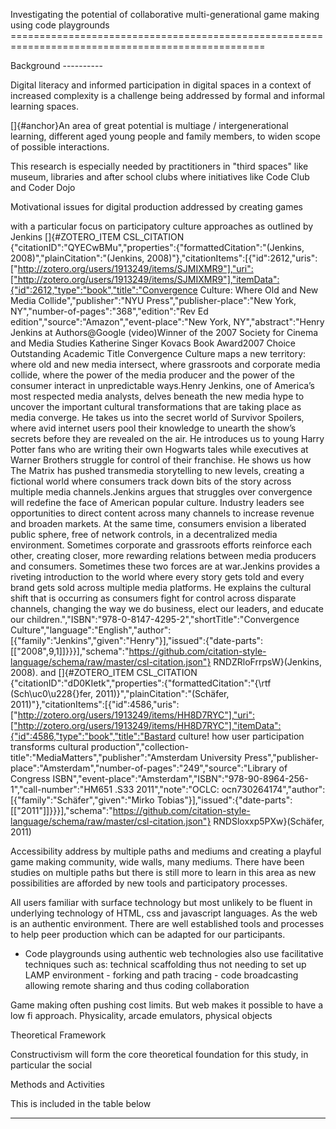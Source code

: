 Investigating the potential of collaborative multi-generational game making using code playgrounds ==================================================================================================

Background ----------

Digital literacy and informed participation in digital spaces in a context of increased complexity is a challenge being addressed by formal and informal learning spaces.

[]{#anchor}An area of great potential is multiage / intergenerational learning, different aged young people and family members, to widen scope of possible interactions.

This research is especially needed by practitioners in "third spaces" like museum, libraries and after school clubs where initiatives like Code Club and Coder Dojo

Motivational issues for digital production addressed by creating games

with a particular focus on participatory culture approaches as outlined by Jenkins []{#ZOTERO_ITEM CSL_CITATION {"citationID":"QYECwBMu","properties":{"formattedCitation":"(Jenkins, 2008)","plainCitation":"(Jenkins, 2008)"},"citationItems":[{"id":2612,"uris":["http://zotero.org/users/1913249/items/SJMIXMR9"],"uri":["http://zotero.org/users/1913249/items/SJMIXMR9"],"itemData":{"id":2612,"type":"book","title":"Convergence Culture: Where Old and New Media Collide","publisher":"NYU Press","publisher-place":"New York, NY","number-of-pages":"368","edition":"Rev Ed edition","source":"Amazon","event-place":"New York, NY","abstract":"Henry Jenkins at Authors@Google (video)Winner of the 2007 Society for Cinema and Media Studies Katherine Singer Kovacs Book Award2007 Choice Outstanding Academic Title Convergence Culture maps a new territory: where old and new media intersect, where grassroots and corporate media collide, where the power of the media producer and the power of the consumer interact in unpredictable ways.Henry Jenkins, one of America’s most respected media analysts, delves beneath the new media hype to uncover the important cultural transformations that are taking place as media converge. He takes us into the secret world of Survivor Spoilers, where avid internet users pool their knowledge to unearth the show’s secrets before they are revealed on the air. He introduces us to young Harry Potter fans who are writing their own Hogwarts tales while executives at Warner Brothers struggle for control of their franchise. He shows us how The Matrix has pushed transmedia storytelling to new levels, creating a fictional world where consumers track down bits of the story across multiple media channels.Jenkins argues that struggles over convergence will redefine the face of American popular culture. Industry leaders see opportunities to direct content across many channels to increase revenue and broaden markets. At the same time, consumers envision a liberated public sphere, free of network controls, in a decentralized media environment. Sometimes corporate and grassroots efforts reinforce each other, creating closer, more rewarding relations between media producers and consumers. Sometimes these two forces are at war.Jenkins provides a riveting introduction to the world where every story gets told and every brand gets sold across multiple media platforms. He explains the cultural shift that is occurring as consumers fight for control across disparate channels, changing the way we do business, elect our leaders, and educate our children.","ISBN":"978-0-8147-4295-2","shortTitle":"Convergence Culture","language":"English","author":[{"family":"Jenkins","given":"Henry"}],"issued":{"date-parts":[["2008",9,1]]}}}],"schema":"https://github.com/citation-style-language/schema/raw/master/csl-citation.json"} RNDZRloFrrpsW}(Jenkins, 2008). and []{#ZOTERO_ITEM CSL_CITATION {"citationID":"dD0KIetk","properties":{"formattedCitation":"{\\rtf (Sch\\uc0\\u228{}fer, 2011)}","plainCitation":"(Schäfer, 2011)"},"citationItems":[{"id":4586,"uris":["http://zotero.org/users/1913249/items/HH8D7RYC"],"uri":["http://zotero.org/users/1913249/items/HH8D7RYC"],"itemData":{"id":4586,"type":"book","title":"Bastard culture! how user participation transforms cultural production","collection-title":"MediaMatters","publisher":"Amsterdam University Press","publisher-place":"Amsterdam","number-of-pages":"249","source":"Library of Congress ISBN","event-place":"Amsterdam","ISBN":"978-90-8964-256-1","call-number":"HM651 .S33 2011","note":"OCLC: ocn730264174","author":[{"family":"Schäfer","given":"Mirko Tobias"}],"issued":{"date-parts":[["2011"]]}}}],"schema":"https://github.com/citation-style-language/schema/raw/master/csl-citation.json"} RNDSloxxp5PXw}(Schäfer, 2011)

Accessibility address by multiple paths and mediums and creating a playful game making community, wide walls, many mediums. There have been studies on multiple paths but there is still more to learn in this area as new possibilities are afforded by new tools and participatory processes.

All users familiar with surface technology but most unlikely to be fluent in underlying technology of HTML, css and javascript languages. As the web is an authentic environment. There are well established tools and processes to help peer production which can be adapted for our participants.

-   Code playgrounds using authentic web technologies also use     facilitative techniques such as: technical scaffolding thus not     needing to set up LAMP environment -   forking and path tracing -   code broadcasting allowing remote sharing and thus coding     collaboration

Game making often pushing cost limits. But web makes it possible to have a low fi approach. Physicality, arcade emulators, physical objects

Theoretical Framework

Constructivism will form the core theoretical foundation for this study, in particular the social

Methods and Activities

This is included in the table below

  -- -- --                                                         -- -- -- 